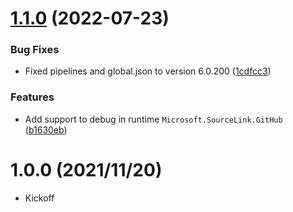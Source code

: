 # [1.1.0](https://github.com/TechNobre/PowerUtils.AspNetCore.Authentication.JwtBearer/compare/v1.0.0...v1.1.0) (2022-07-23)


### Bug Fixes

* Fixed pipelines and global.json to version 6.0.200 ([1cdfcc3](https://github.com/TechNobre/PowerUtils.AspNetCore.Authentication.JwtBearer/commit/1cdfcc371cf76d4c84f344d1cae2cc706235f8f2))


### Features

* Add support to debug in runtime `Microsoft.SourceLink.GitHub` ([b1630eb](https://github.com/TechNobre/PowerUtils.AspNetCore.Authentication.JwtBearer/commit/b1630eb15a007ef94530445f81c81aba76cf48da))

# 1.0.0 (2021/11/20)

* Kickoff
